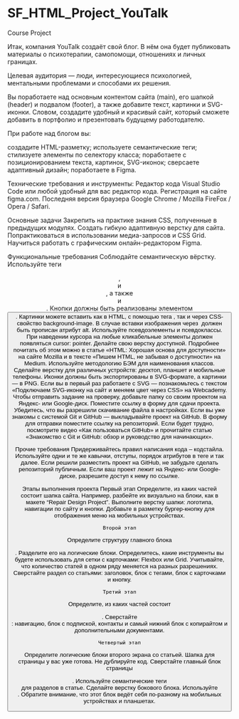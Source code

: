 # SF_HTML_Project_YouTalk
Course Project

Итак, компания YouTalk создаёт свой блог. 
В нём она будет публиковать материалы о психотерапии, самопомощи, отношениях и личных границах.

Целевая аудитория — люди, интересующиеся психологией, ментальными проблемами и способами их решения.

Вы поработаете над основным контентом сайта (main), его шапкой (header) и подвалом (footer), а также добавите текст, картинки и SVG-иконки. Словом, создадите удобный и красивый сайт, который сможете добавить в портфолио и презентовать будущему работодателю.

При работе над блогом вы:

создадите HTML-разметку;
используете семантические теги;
стилизуете элементы по селектору класса;
поработаете с позиционированием текста, картинок, SVG-иконок;
сверсаете адаптивный дизайн;
поработаете в Figma.

Технические требования и инструменты:
Редактор кода Visual Studio Code или любой удобный для вас редактор кода.
Регистрация на сайте figma.com.
Последняя версия браузера Google Chrome / Mozilla FireFox / Opera / Safari.

Основные задачи
Закрепить на практике знания CSS, полученные в предыдущих модулях.
Создать гибкую адаптивную верстку для сайта.
Попрактиковаться в использовании медиа-запросов и CSS Grid.
Научиться работать с графическим онлайн-редактором Figma.


Функциональные требования
Соблюдайте семантическую вёрстку. Используйте теги <header>, <main> и <footer>, а также <section> и <article>. 
Кнопки должны быть реализованы элементом <button>. 
Картинки можете вставить как в HTML, с помощью тега <img>, так и через CSS-свойство background-image. 
В случае вставки изображения через <img> должен быть прописан атрибут alt.
Используйте псевдоэлементы и псевдоклассы.
При наведении курсора на любые кликабельные элементы должен появляться cursor: pointer.
Делайте свою верстку доступной. Подробнее почитать об этом можно в статье «HTML: Хорошая основа для доступности» на сайте Mozilla и в тексте «Пишем HTML, не забывая о доступности» на Medium.
Используйте методологию БЭМ для наименования классов.
Сделайте верстку для различных устройств: десктоп, планшет и мобильные телефоны.
Иконки должны быть экспортированы в SVG-формате, а картинки — в PNG. Если вы в первый раз работаете с SVG — познакомьтесь с текстом «Подключаем SVG-иконку на сайт и меняем цвет через CSS» на Webcademy.
Чтобы отправить задание на проверку, добавьте папку со своим проектом на Яндекс- или Google-диск. Поместите ссылку в форму для сдачи проекта.
Убедитесь, что вы разрешили скачивание файла в настройках.
Если вы уже знакомы с системой Git и GitHub — выкладывайте проект на GitHub. В форму для отправки поместите ссылку на репозиторий.
Если будет трудно, посмотрите видео «Как пользоваться GitHub» и прочитайте статью «Знакомство с Git и GitHub: обзор и руководство для начинающих».

Прочие требования
Придерживайтесь правил написания кода – кодстайла. Используйте одни и те же кавычки, отступы, порядок атрибутов в теге и так далее.
Если решили разместить проект на GitHub, не забудьте сделать репозиторий публичным.
Если ваш проект лежит на Яндекс- или Google-диске, разрешите доступ к нему по ссылке.


Этапы выполнения проекта
    Первый этап
Определите, из каких частей состоит шапка сайта. Например, разбейте их визуально на блоки, как в макете “Repair Design Project”.
Выполните верстку шапки: логотипа, навигации по сайту и кнопки.
Добавьте в разметку бургер-кнопку для отображения меню на мобильных устройствах.

    Второй этап
Определите структуру главного блока <main>. Разделите его на логические блоки.
Определитесь, какие инструменты вы будете использовать для сетки с карточками: Flexbox или Grid. 
Учитывайте, что количество статей в одном ряду меняется на разных разрешениях.
Сверстайте раздел со статьями: заголовок, блок с тегами, блок с карточками и кнопку.

    Третий этап
Определите, из каких частей состоит <footer>.
Сверстайте <footer>: навигацию, блок с подпиской, контакты и самый нижний блок с копирайтом и дополнительными документами.

    Четвертый этап
Определите логические блоки второго экрана со статьей. Шапка для страницы у вас уже готова. Не дублируйте код.
Сверстайте главный блок страницы <main>. Используйте семантические теги <section> для разделов в статье.
Сделайте верстку бокового блока. Используйте <aside>. Обратите внимание, что этот блок ведёт себя по-разному на мобильных устройствах и планшетах.

